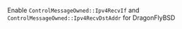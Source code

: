 Enable `ControlMessageOwned::Ipv4RecvIf` and  `ControlMessageOwned::Ipv4RecvDstAddr` for DragonFlyBSD

